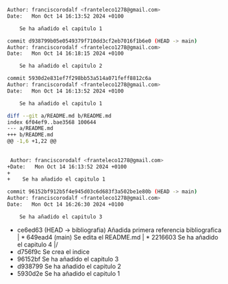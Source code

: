 
```bash
Author: franciscorodalf <franteleco1278@gmail.com>
Date:   Mon Oct 14 16:13:52 2024 +0100

    Se ha añadido el capitulo 1
```



```bash
commit d938799b05e0549379f710dd3cf2eb7016f1b6e0 (HEAD -> main)
Author: franciscorodalf <franteleco1278@gmail.com>
Date:   Mon Oct 14 16:18:15 2024 +0100

    Se ha añadido el capitulo 2

commit 5930d2e831ef7f298bb53a514a071feff8812c6a
Author: franciscorodalf <franteleco1278@gmail.com>
Date:   Mon Oct 14 16:13:52 2024 +0100

    Se ha añadido el capitulo 1
```

```bash
diff --git a/README.md b/README.md
index 6f04ef9..bae3568 100644
--- a/README.md
+++ b/README.md
@@ -1,6 +1,22 @@
 
 
 Author: franciscorodalf <franteleco1278@gmail.com>
+Date:   Mon Oct 14 16:13:52 2024 +0100
+
+    Se ha añadido el capitulo 1
```

```bash
commit 96152bf912b5f4e945d03c6d683f3a502be1e80b (HEAD -> main)
Author: franciscorodalf <franteleco1278@gmail.com>
Date:   Mon Oct 14 16:26:30 2024 +0100

    Se ha añadido el capitulo 3
``` 

* ce6ed63 (HEAD -> bibliografia) Añadida primera referencia bibliografica
| * 649ead4 (main) Se edita el README.md
| * 2216603 Se ha añadido el capitulo 4
|/  
* d756f9c Se crea el indice
* 96152bf Se ha añadido el capitulo 3
* d938799 Se ha añadido el capitulo 2
* 5930d2e Se ha añadido el capitulo 1